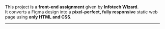 
This project is a **front-end assignment** given by **Infotech Wizard**.  
It converts a Figma design into a **pixel-perfect, fully responsive** static web page using **only HTML and CSS**.

---
